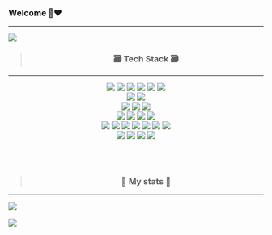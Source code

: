 ### Welcome 👋❤️
----------------------------
<img src="https://capsule-render.vercel.app/api?type=waving&color=auto&height=200&section=header&text=🐣grimeeee🐣&fontSize=90" />

<br/>

  > <div align="center"><h3>🗃️ Tech Stack 🗃️</h3> </div>
  ----------------------------	
   <div align="center">
<img src="https://img.shields.io/badge/Java-007396?style=flat&logo=JAVA&logoColor=white">
<img src="https://img.shields.io/badge/Python-3776AB?style=flat&logo=Python&logoColor=white">
<img src="https://img.shields.io/badge/CSS3-1572B6?style=flat&logo=CSS3&logoColor=white">
<img src="https://img.shields.io/badge/HTML5-E34F26?style=flat&logo=HTML5&logoColor=white">
<img src="https://img.shields.io/badge/JavaScript-F7DF1E?style=flat&logo=JavaScript&logoColor=white">
<img src="https://img.shields.io/badge/TypeScript-3178C6?style=flat&logo=TypeScript&logoColor=white">
<br>
<img src="https://img.shields.io/badge/AWS-232F3E?style=flat&logo=AmazonAWS&logoColor=white">
<img src="https://img.shields.io/badge/-Tomcat-yellow?style=flat&logo=ApacheTomcat&logoColor=white">
<br>
<img src="https://img.shields.io/badge/Oracle SQL-F80000?style=flat&logo=Oracle&logoColor=white">
<img src="https://img.shields.io/badge/MySQL-4479A1?style=flat&logo=MySQL&logoColor=white">
<img src="https://img.shields.io/badge/mariaDB-003545?style=flat&logo=mariaDB&logoColor=white">
<br>
<img src="https://img.shields.io/badge/spring-6DB33F?style=flat&logo=spring&logoColor=white">
<img src="https://img.shields.io/badge/-SpringBoot-green?style=flat&logo=SPRINGBOOT&logoColor=white">
	<img src="https://img.shields.io/badge/-Eclipse%20IDE-%232C2255?style=flat&logo=Eclipse IDE&logoColor=white">
<img src="https://img.shields.io/badge/Visual Studio Code-blue?style=flat&logo=Visual Studio Code&logoColor=white">
	<br/>
<img src="https://img.shields.io/badge/jquery-0769AD?style=flat&logo=jquery&logoColor=white">
<img src="https://img.shields.io/badge/React-61DAFB?style=flat&logo=React&logoColor=black">
<img src="https://img.shields.io/badge/node.js-339933?style=flat&logo=Node.js&logoColor=white">
<img src="https://img.shields.io/badge/express-000000?style=flat&logo=express&logoColor=white">
<img src="https://img.shields.io/badge/bootstrap-7952B3?style=flat&logo=bootstrap&logoColor=white">
<img src="https://img.shields.io/badge/gradle-02303A?style=flat&logo=gradle&logoColor=white">
<img src="https://img.shields.io/badge/git-F05032?style=flat&logo=git&logoColor=white">
<br>
<img src="https://img.shields.io/badge/GitHub-black?style=flat&logo=GitHub&logoColor=white">
<img src="https://img.shields.io/badge/Notion-000000?style=flat&logo=Notion&logoColor=white">
<img src="https://img.shields.io/badge/Postman-FF6C37?style=flat&logo=Postman&logoColor=white">
<img src="https://img.shields.io/badge/Slack-4A154B?style=flat&logo=Slack&logoColor=white">

	

</div>

<br/><br/>

> <div align="center"><h3> 🌱 My stats 🌱</h3> </div>
 ------------------------- 

<img src="https://github-readme-stats.vercel.app/api/top-langs/?username=grimeeee&layout=compact"><br><br>
<img src="https://github-readme-stats.vercel.app/api?username=grimeeee&show_icons=true">
</div>
